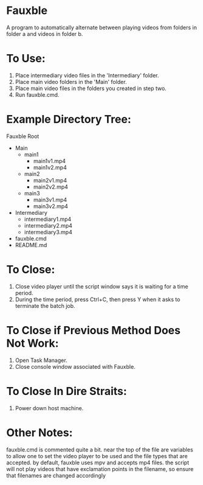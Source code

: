 # Fauxble
A program to automatically alternate between playing videos from folders in folder a and videos in folder b.

# To Use:
1. Place intermediary video files in the 'Intermediary' folder.
2. Place main video folders in the 'Main' folder.
3. Place main video files in the folders you created in step two.
4. Run fauxble.cmd.

# Example Directory Tree:

Fauxble Root
- Main
  - main1
    - main1v1.mp4
    - main1v2.mp4
  - main2
    - main2v1.mp4
    - main2v2.mp4
  - main3
    - main3v1.mp4
    - main3v2.mp4
- Intermediary
  - intermediary1.mp4
  - intermediary2.mp4
  - intermediary3.mp4
- fauxble.cmd
- README.md

# To Close:
1. Close video player until the script window says it is waiting for a time period.
2. During the time period, press Ctrl+C, then press Y when it asks to terminate the batch job.

# To Close if Previous Method Does Not Work:
1. Open Task Manager.
2. Close console window associated with Fauxble.

# To Close In Dire Straits:
1. Power down host machine.

# Other Notes:
fauxble.cmd is commented quite a bit. near the top of the file are variables to allow one to set the video player to be used and the file types that are accepted. 
by default, fauxble uses mpv and accepts mp4 files.
the script will not play videos that have exclamation points in the filename, so ensure that filenames are changed accordingly
